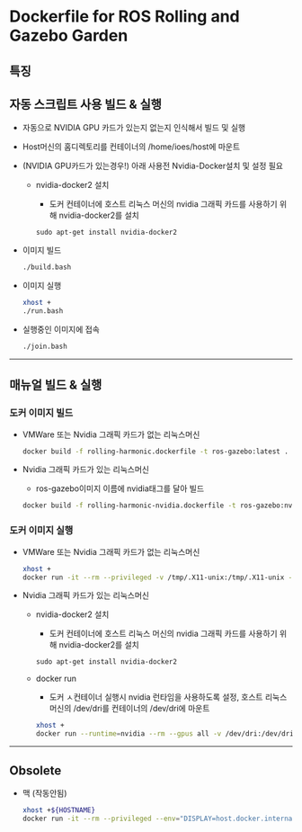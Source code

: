 # Dockerfile for ROS Rolling and Gazebo Garden

## 특징

## 자동 스크립트 사용 빌드 & 실행

- 자동으로 NVIDIA GPU 카드가 있는지 없는지 인식해서 빌드 및 실행
- Host머신의 홈디렉토리를 컨테이너의 /home/ioes/host에 마운트
- (NVIDIA GPU카드가 있는경우!) 아래 사용전 Nvidia-Docker설치 및 설정 필요
  - nvidia-docker2 설치
    - 도커 컨테이너에 호스트 리눅스 머신의 nvidia 그래픽 카드를 사용하기 위해 nvidia-docker2를 설치
  
    ```
    sudo apt-get install nvidia-docker2
    ```

- 이미지 빌드
  
  ```bash
  ./build.bash
  ```

- 이미지 실행
  
  ```bash
  xhost +
  ./run.bash
  ```

- 실행중인 이미지에 접속
  
  ```bash
  ./join.bash
  ```

---

## 매뉴얼 빌드 & 실행

### 도커 이미지 빌드
- VMWare 또는 Nvidia 그래픽 카드가 없는 리눅스머신
  
  ```bash
  docker build -f rolling-harmonic.dockerfile -t ros-gazebo:latest .
  ```

- Nvidia 그래픽 카드가 있는 리눅스머신
  - ros-gazebo이미지 이름에 nvidia태그를 달아 빌드
  
  ```bash
  docker build -f rolling-harmonic-nvidia.dockerfile -t ros-gazebo:nvidia .
  ```

### 도커 이미지 실행
- VMWare 또는 Nvidia 그래픽 카드가 없는 리눅스머신
  
  ```bash
  xhost +
  docker run -it --rm --privileged -v /tmp/.X11-unix:/tmp/.X11-unix -e DISPLAY -v ~/:/home/ioes/host ros-gazebo:latest
  ```

- Nvidia 그래픽 카드가 있는 리눅스머신
  - nvidia-docker2 설치
    - 도커 컨테이너에 호스트 리눅스 머신의 nvidia 그래픽 카드를 사용하기 위해 nvidia-docker2를 설치
  
    ```
    sudo apt-get install nvidia-docker2
    ```
  - docker run
    - 도커 ㅅ컨테이너 실행시 nvidia 런타임을 사용하도록 설정, 호스트 리눅스 머신의 /dev/dri를 컨테이너의 /dev/dri에 마운트
  
    ```bash
    xhost +
    docker run --runtime=nvidia --rm --gpus all -v /dev/dri:/dev/dri -it --privileged -v /tmp/.X11-unix:/tmp/.X11-unix -e DISPLAY -v ~/:/home/ioes/host -v "/etc/localtime:/etc/localtime:ro" -e QT_X11_NO_MITSHM=1 --security-opt seccomp=unconfined ros-gazebo:latest
    ```

---

## Obsolete
- 맥 (작동안됨)
  
  ```bash
  xhost +${HOSTNAME}
  docker run -it --rm --privileged --env="DISPLAY=host.docker.internal:0" -v /dev:/dev --group-add dialout -v /tmp/.X11-unix:/tmp/.X11-unix:ro ros-gazebo
  ```
